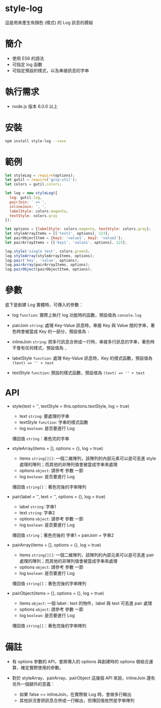 # style-log
這是用來產生有顏色 (樣式) 的 Log 訊息的模組

# 簡介
- 使用 ES6 的語法
- 可指定 log 函數
- 可指定預設的樣式，以及串接訊息的字串

# 執行需求
- node.js 版本 6.0.0 以上

# 安裝
```sh
npm install style-log --save
```

# 範例

```js
let styleLog = require(options);
let gutil = require('gulp-util');
let colors = gutil.colors;

let log = new styleLog({
  log: gutil.log,
  pairJoin: ' => ',
  inlineJoin: ', ',
  labelStyle: colors.magenta,
  textStyle: colors.gray
});

let options = {labelStyle: colors.magenta, textStyle: colors.gray};
let styleArrayItems = [['text1', options], 123];
let pairObjectItem = {key1: 'value1', key2: 'value2'};
let pairArrayItems = [['key1', 'value1', options], 123];

log.style('single text', colors.green);
log.styleArray(styleArrayItems, options);
log.pair('key', 'value', options);
log.pairArray(pairArrayItems, options);
log.pairObject(pairObjectItem, options);

```

# 參數
底下是創建 Log 實體時，可傳入的參數：

- log ```function```: 實際上執行 log 功能時的函數，預設值為 ```console.log```

- pairJoin ```string```: 處理 Key-Value 訊息時，串接 Key 與 Value 間的字串，著色時會被當成 Key 的一部分，預設值為 ```: ```

- inlineJoin ```string```: 把多行訊息合併成一行時，串接多行訊息的字串，著色時不會有任何樣式，預設值為 ```, ```

- labelStyle ```function```: 處理 Key-Value 訊息時，Key 的樣式函數，預設值為 ``` (text) => '' + text ```

- textStyle ```function```: 預設的樣式函數，預設值為 ``` (text) => '' + text ```

# API

- style(text = '', textStyle = this.options.textStyle, log = true)

  - text ```string```: 要處理的字串
  - textStyle ```function```: 字串的樣式函數
  - log ```boolean```: 是否要進行 Log

  傳回值 ```string```：著色完的字串

- styleArray(items = [], options = {}, log = true)

  - items ```string[][]```: 一個二維陣列，該陣列的內部元素可以是可丟進 style 處理的陣列；而其他的非陣列值會被當成字串來處理
  - options ```object```: 請參考 參數 一節
  - log ```boolean```: 是否要進行 Log

  傳回值 ```string[]```：著色完後的字串陣列

- pair(label = '', text = '', options = {}, log = true)

  - label ```string```: 字串1
  - text ```string```: 字串2
  - options ```object```: 請參考 參數 一節
  - log ```boolean```: 是否要進行 Log

  傳回值 ```string```：著色完後的 字串1 + pairJoin + 字串2

- pairArray(items = [], options = {}, log = true)

  - items ```string[][]```: 一個二維陣列，該陣列的內部元素可以是可丟進 pair 處理的陣列；而其他的非陣列值會被當成字串來處理
  - options ```object```: 請參考 參數 一節
  - log ```boolean```: 是否要進行 Log

  傳回值 ```string[]```：著色完後的字串陣列

- pairObject(items = {}, options = {}, log = true)

  - items ```object```: 一個 label : text 的物件，label 與 text 可丟進 pair 處理
  - options ```object```: 請參考 參數 一節
  - log ```boolean```: 是否要進行 Log

  傳回值 ```string[]```：著色完後的字串陣列

# 備註

- 有 options 參數的 API，會將傳入的 options 與創建時的 options 做結合運算，確定實際使用的參數。
- 對於 styleArray、pairArray、pairObject 這幾個 API 來說，inlineJoin 還有另外一個額外的意義：

  - 如果 false == inlineJoin，在實際做 Log 時，會做多行輸出
  - 其他狀況會把訊息合併成一行輸出，但傳回值依然是字串陣列

